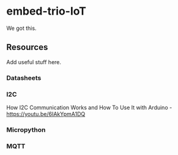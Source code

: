 # embed-trio-IoT
We got this.


## Resources

Add useful stuff here.

### Datasheets

### I2C

How I2C Communication Works and How To Use It with Arduino - https://youtu.be/6IAkYpmA1DQ

### Micropython

### MQTT


